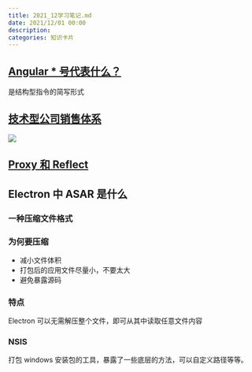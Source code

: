 ```yaml
---
title: 2021_12学习笔记.md
date: 2021/12/01 00:00
description:
categories: 知识卡片
---
```

## [Angular * 号代表什么？](https://stackoverflow.com/questions/40078189/angular-why-asterisk)
是结构型指令的简写形式

## [技术型公司销售体系](https://mp.weixin.qq.com/s?__biz=MjM5MzE3NzE1OA==&mid=2247498162&idx=1&sn=038738f34a98808fa7bd5065c35e46c2&chksm=a699b29b91ee3b8d3f0ebe9656e8b45ad64f3c31f438ba4fb6c8a0993ad981d93785b1869055&mpshare=1&scene=1&srcid=12109lYwsbfeCngwcIFiSgDr&sharer_sharetime=1639288325755&sharer_shareid=703dda51c230f59ac9e88b0f0dad80b0&version=3.1.19.90358&platform=mac#rd)

![](http://images.scar.site/20220417180459.png)
## [Proxy 和 Reflect](https://zh.javascript.info/proxy)

## Electron 中 ASAR 是什么
### 一种压缩文件格式

### 为何要压缩
* 减小文件体积
* 打包后的应用文件尽量小，不要太大
* 避免暴露源码
### 特点
Electron 可以无需解压整个文件，即可从其中读取任意文件内容

### NSIS
打包 windows 安装包的工具，暴露了一些底层的方法，可以自定义路径等等。